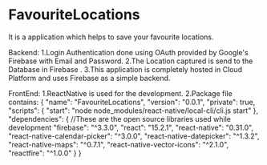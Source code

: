 # FavouriteLocations
 It is a application which helps to save your favourite locations.
 
 Backend:
 1.Login Authentication done using OAuth provided by Google's Firebase with Email and Password.
 2.The Location captured is send to the Database in Firebase .
 3.This application is completely hosted in Cloud Platform and uses Firebase as a simple backend.

 FrontEnd:
 1.ReactNative is used for the development.
 2.Package file contains:
 {
  "name": "FavouriteLocations",
  "version": "0.0.1",
  "private": true,
  "scripts": {
    "start": "node node_modules/react-native/local-cli/cli.js start"
  },
  "dependencies": {
  //These are the open source libraries used while development
    "firebase": "^3.3.0",
    "react": "15.2.1",
    "react-native": "0.31.0",
    "react-native-calendar-picker": "^3.0.0",
    "react-native-datepicker": "^1.3.2",
    "react-native-maps": "^0.7.1",
    "react-native-vector-icons": "^2.1.0",
    "reactfire": "^1.0.0"
  }
  }
